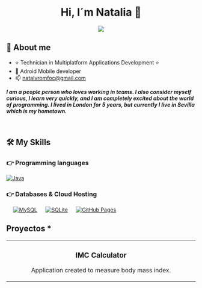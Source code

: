 <div align="center">
<h1 align="center">Hi, I´m Natalia 👋</h1>
<img src="https://media.licdn.com/dms/image/D4D16AQFiQRDtFoXtwg/profile-displaybackgroundimage-shrink_350_1400/0/1673039577731?e=1717027200&v=beta&t=ADapwFBcDa8h8bNhk5t61z6gfELyfEjSi7mXHN_m17Y">
</div>
<a href="https://www.linkedin.com/in/natalia-%C3%A1lvarez-romero-3a607960/"></a>

## 💫 About me

- ⭐ Technician in Multiplatform Applications Development ⭐ 
- 📲 Adroid Mobile developer
- 📫 natalvromfoc@gmail.com
  

 <p><i><b>I am a people person who loves working in teams. I also consider myself curious, I learn very quickly, and I am completely excited about the world of programming. I lived in London for 5 years, but currently I live in Sevilla which is my hometown.</b></i></p>

<br>

## 🛠️ My Skills

### 👉 Programming languages

<p align="left"> 
<a href="https://www.java.com/en/">
    <img alt="Java" src="https://img.shields.io/badge/Java-ED8B00?style=for-the-badge&logo=java&logoColor=white"/>
  </a>

</p>

### 👉 Databases & Cloud Hosting
<p align="left">
  &emsp;
    <a href="https://www.mysql.com/"><img alt="MySQL" src="https://img.shields.io/badge/MySQL-00000F?style=for-the-badge&logo=mysql&logoColor=white"></a>
  &emsp;
    <a href="https://www.sqlite.org/"><img alt="SQLite" src ="https://img.shields.io/badge/SQLite-07405E?style=for-the-badge&logo=sqlite&logoColor=white"/></a>
  &emsp;
    <a href="https://www.github.com"><img alt="GitHub Pages" src="https://img.shields.io/badge/GitHub-100000?style=for-the-badge&logo=github&logoColor=white"></a>
  &emsp;

## Proyectos *
<table>
<tr>
<td width="50%">
<h3 align="center">IMC Calculator</h3>
<div align="center">
<a href="https://github.com/Agnaslia90/Calculate_IMC.git" target="_blank"></a>
<p>Application created to measure body mass index.</strong> 
</div>
                                                                                      
